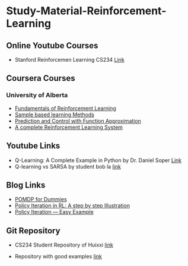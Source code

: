 # Study-Material-Reinforcement-Learning

## Online Youtube Courses
* Stanford Reinforcemen Learning CS234 [Link](https://www.youtube.com/playlist?list=PLoROMvodv4rOSOPzutgyCTapiGlY2Nd8u)

## Coursera Courses

### University of Alberta
* [Fundamentals of Reinforcement Learning](https://www.coursera.org/learn/fundamentals-of-reinforcement-learning?specialization=reinforcement-learning)
* [Sample based learning Methods](https://www.coursera.org/learn/sample-based-learning-methods?specialization=reinforcement-learning)
* [Prediction and Control with Function Approximation](https://www.coursera.org/learn/prediction-control-function-approximation?specialization=reinforcement-learning)
* [A complete Reinforcement Learning System](https://www.coursera.org/learn/complete-reinforcement-learning-system?specialization=reinforcement-learning)

## Youtube Links

*	Q-Learning: A Complete Example in Python by Dr. Daniel Soper [Link](https://youtu.be/iKdlKYG78j4)
*   Q-learning vs SARSA by student bob la [link](https://youtu.be/9D0hrni2vH0)

##  Blog Links
* [POMDP for Dummies](http://cs.brown.edu/research/ai/pomdp/tutorial/index.html)
* [Policy Iteration in RL: A step by step Illustration](https://towardsdatascience.com/policy-iteration-in-rl-an-illustration-6d58bdcb87a7)
* [Policy Iteration — Easy Example](https://medium.com/@pesupavish/policy-iteration-easy-example-d3fd1eb98c6c)

## Git Repository

* CS234 Student Repository of Huixxi [link](https://github.com/Huixxi/CS234-Reinforcement-Learning-Winter-2019)

* Repository with good examples [link](https://github.com/seungeunrho/minimalRL)